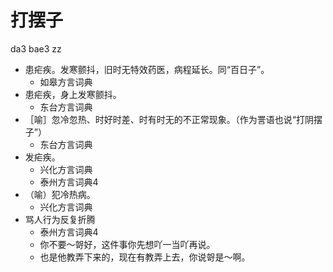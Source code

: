 # 打摆子
da3 bae3 zz
+ 患疟疾。发寒颤抖，旧时无特效药医，病程延长。同“百日子”。
  * 如皋方言词典
+ 患疟疾，身上发寒颤抖。
  * 东台方言词典
+ ［喻］忽冷忽热、时好时差、时有时无的不正常现象。（作为詈语也说“打阴摆子”）
  * 东台方言词典
+ 发疟疾。
  * 兴化方言词典
  * 泰州方言词典4
+ （喻）犯冷热病。
  * 兴化方言词典
+ 骂人行为反复折腾
  * 泰州方言词典4
  - 你不要～哿好，这件事你先想吖一当吖再说。
  - 也是他教弄下来的，现在有教弄上去，你说哿是～啊。
